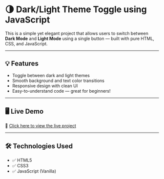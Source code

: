 # 🌗 Dark/Light Theme Toggle using JavaScript

This is a simple yet elegant project that allows users to switch between **Dark Mode** and **Light Mode** using a single button — built with pure HTML, CSS, and JavaScript.

---

## 💡 Features

- Toggle between dark and light themes
- Smooth background and text color transitions
- Responsive design with clean UI
- Easy-to-understand code — great for beginners!

---

## 🖥️ Live Demo

🔗 [Click here to view the live project](https://sharathshetty-2000.github.io/theme-toggle-project/)

---

## 🛠️ Technologies Used

- ✅ HTML5  
- ✅ CSS3  
- ✅ JavaScript (Vanilla)



